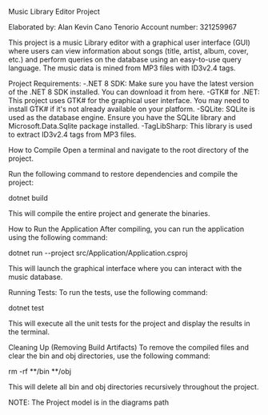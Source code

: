 Music Library Editor Project

Elaborated by: Alan Kevin Cano Tenorio
Account number: 321259967

This project is a music Library editor with a graphical user interface (GUI) where users can view information about songs (title, artist, album, cover, etc.) and perform queries on the database using an easy-to-use query language. The music data is mined from MP3 files with ID3v2.4 tags.

Project Requirements:
-.NET 8 SDK: Make sure you have the latest version of the .NET 8 SDK installed. You can download it from here.
-GTK# for .NET: This project uses GTK# for the graphical user interface. You may need to install GTK# if it's not already available on your platform.
-SQLite: SQLite is used as the database engine. Ensure you have the SQLite library and Microsoft.Data.Sqlite package installed.
-TagLibSharp: This library is used to extract ID3v2.4 tags from MP3 files.

How to Compile
Open a terminal and navigate to the root directory of the project.

Run the following command to restore dependencies and compile the project:

dotnet build

This will compile the entire project and generate the binaries.

How to Run the Application
After compiling, you can run the application using the following command:

dotnet run --project src/Application/Application.csproj

This will launch the graphical interface where you can interact with the music database.

Running Tests:
To run the tests, use the following command:

dotnet test

This will execute all the unit tests for the project and display the results in the terminal.

Cleaning Up (Removing Build Artifacts)
To remove the compiled files and clear the bin and obj directories, use the following command:

rm -rf **/bin **/obj

This will delete all bin and obj directories recursively throughout the project.

NOTE:
The Project model is in the diagrams path